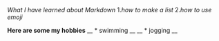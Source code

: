 *What I have learned about Markdown*
1._how to make a list_
2._how to use emoji_

**Here are some my hobbies**
__ * swimming  __
__ * jogging  __
